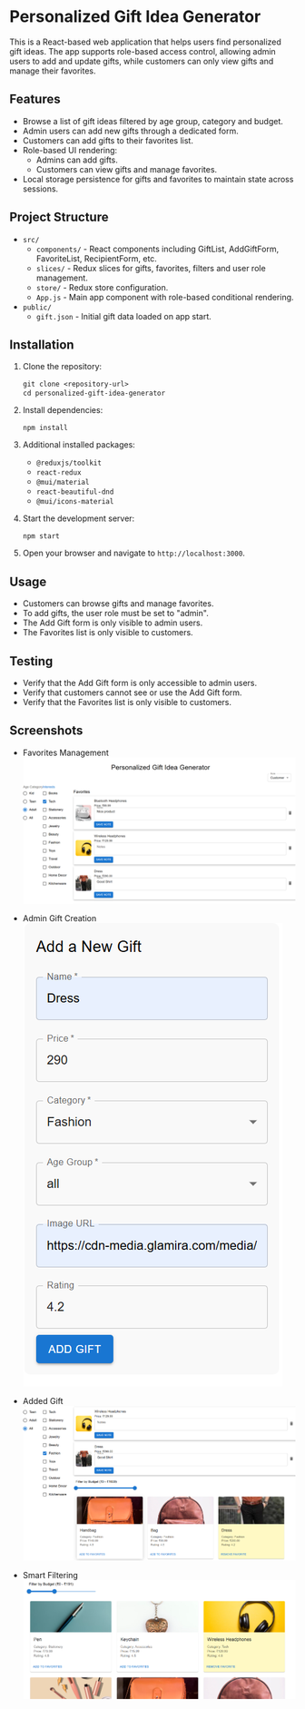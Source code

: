 # Personalized Gift Idea Generator

This is a React-based web application that helps users find personalized gift ideas. The app supports role-based access control, allowing admin users to add and update gifts, while customers can only view gifts and manage their favorites.

## Features

- Browse a list of gift ideas filtered by age group, category and budget.
- Admin users can add new gifts through a dedicated form.
- Customers can add gifts to their favorites list. 
- Role-based UI rendering: 
  - Admins can add gifts.
  - Customers can view gifts and manage favorites.
- Local storage persistence for gifts and favorites to maintain state across sessions.

## Project Structure

- `src/`
  - `components/` - React components including GiftList, AddGiftForm, FavoriteList, RecipientForm, etc.
  - `slices/` - Redux slices for gifts, favorites, filters and user role management.
  - `store/` - Redux store configuration.
  - `App.js` - Main app component with role-based conditional rendering.
- `public/`
  - `gift.json` - Initial gift data loaded on app start.

## Installation

1. Clone the repository:
   ```
   git clone <repository-url>
   cd personalized-gift-idea-generator
   ```

2. Install dependencies:
   ```
   npm install
   ```

3. Additional installed packages:
   - `@reduxjs/toolkit`
   - `react-redux`
   - `@mui/material`
   - `react-beautiful-dnd`
   - `@mui/icons-material`

4. Start the development server:
   ```
   npm start
   ```

5. Open your browser and navigate to `http://localhost:3000`.

## Usage

- Customers can browse gifts and manage favorites.
- To add gifts, the user role must be set to "admin". 
- The Add Gift form is only visible to admin users.
- The Favorites list is only visible to customers.

## Testing

- Verify that the Add Gift form is only accessible to admin users.
- Verify that customers cannot see or use the Add Gift form.
- Verify that the Favorites list is only visible to customers.


## Screenshots
- Favorites Management 
![Favorites Gift List](public/screenshots/Fav.png)
- Admin Gift Creation 
![Add NewGift List](public/screenshots/AddNew_Gift_[Admin].png)

- Added Gift
![Add Gift Form](public/screenshots/Added_gift.png)

- Smart Filtering  
![Filteration List](public/screenshots/Filter.png)

